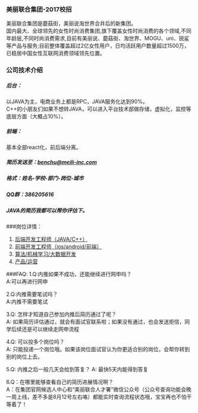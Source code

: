 ### 美丽联合集团-2017校招
美丽联合集团是蘑菇街，美丽说淘世界合并后的新集团。  
国内最⼤、全球领先的女性时尚消费集团,旗下覆盖女性时尚消费的各个领域,不同年龄层,不同时尚消费需求,目前有美丽说、蘑菇街、淘世界、MOGU、uni、锐鲨等产品与服务;目前整体覆盖超过2亿女性用户，日均活跃用户数量超过1500万，已稳居中国女性互联网消费领域领先位置。

### 公司技术介绍
##### 后台：   
以JAVA为主，电商业务上都是RPC，JAVA服务化达到90%。   
C++的小朋友们如果不想转JAVA，可以进入平台技术部做存储，虚拟化，监控等底层方面（大概占10%）。

##### 前端：
基本全部react化，前后端分离。
    
  

##### 简历发送至：benchu@meili-inc.com     
##### 格式：姓名-学校-部门-岗位-城市	
##### QQ群：386205616	
##### JAVA的简历我都可以帮你评估下。 

###岗位详情：
1. [后端开发工程师（JAVA/C++）](https://github.com/wangshihu/meili-inc2017/blob/master/background.md)
2. [前端开发工程师（ios/android/前端）](https://github.com/wangshihu/meili-inc2017/blob/master/ios.md)
3. [算法/机械学习/大数据开发](https://github.com/wangshihu/meili-inc2017/blob/master/ml.md)
4. [产品/运营](https://github.com/wangshihu/meili-inc2017/blob/master/production.md)


###FAQ:	
1.Q:内推如果不成功，还能继续进行网申吗？ 	
A:可以再进行网申	

2.Q:内推需要笔试吗？	
 A:内推不需要笔试

3.Q: 怎样才知道自己参加内推后简历通过了呢？	
   A: 如果简历评估通过，就会有面试官联系啦；如果没有通过，也会发送拒信，同学后续还是可以继续走网申流程

4.Q: 可以投多个岗位吗？	
   A: 只能投递一个岗位哦。如果该岗位面试官认为你更适合别的岗位，会帮你转到别的岗位上去。

5.Q: 内推之后一般几天会给到答复？	
 A: 最快5天内能得到答复

6.Q：在哪里能够查看自己的简历进展情况啊？	
   A：在集团官网候选人中心和“美丽联合人才署”微信公众号（公众号查询功能会晚一周上线，差不多是8月12号左右咯）都能实时查询流程状态哦，宝宝再也不怕干等着了！


